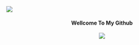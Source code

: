 <img src='https://ibb.co/tm2TzJX'>
</a>
<h4 align="center"> Wellcome To My Github</h4>
<p align="center">
  </a>
  <a href="https://www.instagram.com/ragil_iygd77">
 </a>
  <a href="https://github.com/InYourG00D1">
    <img src="https://img.shields.io/github/followers/InYourG00D?style=social">
 </a>
</p>
